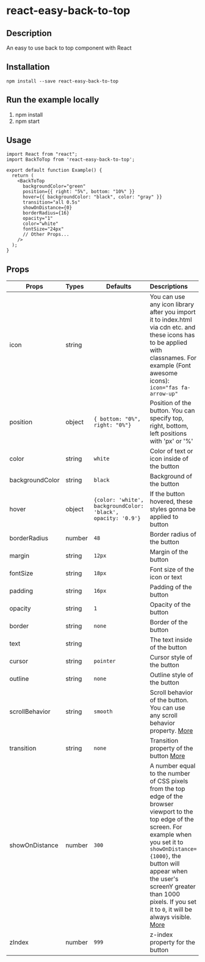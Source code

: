 # react-easy-back-to-top

## Description

An easy to use back to top component with React

## Installation

`npm install --save react-easy-back-to-top`

## Run the example locally

1. npm install
2. npm start

## Usage

```
import React from "react";
import BackToTop from 'react-easy-back-to-top';

export default function Example() {
  return (
    <BackToTop
      backgroundColor="green"
      position={{ right: "5%", bottom: "10%" }}
      hover={{ backgroundColor: "black", color: "gray" }}
      transition="all 0.5s"
      showOnDistance={0}
      borderRadius={16}
      opacity="1"
      color="white"
      fontSize="24px"
      // Other Props...
    />
  );
}

```

## Props

| Props           | Types  | Defaults                                                     | Descriptions                                                                                                                                                                                                                                                                                                                                                                  |
| --------------- | :----- | ------------------------------------------------------------ | :---------------------------------------------------------------------------------------------------------------------------------------------------------------------------------------------------------------------------------------------------------------------------------------------------------------------------------------------------------------------------- |
| icon            | string |                                                              | You can use any icon library after you import it to index.html via cdn etc. and these icons has to be applied with classnames. For example (Font awesome icons): `icon="fas fa-arrow-up"`                                                                                                                                                                                                                                                                                |
| position        | object | `{ bottom: "0%", right: "0%"}`                               | Position of the button. You can specify top, right, bottom, left positions with 'px' or '%'                                                                                                                                                                                                                                                                                   |
| color           | string | `white`                                                      | Color of text or icon inside of the button                                                                                                                                                                                                                                                                                                                                    |
| backgroundColor | string | `black`                                                      | Background of the button                                                                                                                                                                                                                                                                                                                                                      |
| hover           | object | `{color: 'white', backgroundColor: 'black', opacity: '0.9'}` | If the button hovered, these styles gonna be applied to button                                                                                                                                                                                                                                                                                                                |
| borderRadius    | number | `48`                                                         | Border radius of the button                                                                                                                                                                                                                                                                                                                                                   |
| margin          | string | `12px`                                                       | Margin of the button                                                                                                                                                                                                                                                                                                                                                          |
| fontSize        | string | `18px`                                                       | Font size of the icon or text                                                                                                                                                                                                                                                                                                                                                 |
| padding         | string | `16px`                                                       | Padding of the button                                                                                                                                                                                                                                                                                                                                                         |
| opacity         | string | `1`                                                          | Opacity of the button                                                                                                                                                                                                                                                                                                                                                         |
| border          | string | `none`                                                       | Border of the button                                                                                                                                                                                                                                                                                                                                                          |
| text            | string |                                                              | The text inside of the button                                                                                                                                                                                                                                                                                                                                                 |
| cursor          | string | `pointer`                                                    | Cursor style of the button                                                                                                                                                                                                                                                                                                                                                    |
| outline         | string | `none`                                                       | Outline style of the button                                                                                                                                                                                                                                                                                                                                                   |
| scrollBehavior  | string | `smooth`                                                     | Scroll behavior of the button. You can use any scroll behavior property. [More](https://developer.mozilla.org/en-US/docs/Web/CSS/scroll-behavior)                                                                                                                                                                                                                             |
| transition      | string | `none`                                                       | Transition property of the button [More](https://developer.mozilla.org/en-US/docs/Web/CSS/transition)                                                                                                                                                                                                                                                                         |
| showOnDistance  | number | `300`                                                        | A number equal to the number of CSS pixels from the top edge of the browser viewport to the top edge of the screen. For example when you set it to `showOnDistance={1000}`, the button will appear when the user's screenY greater than 1000 pixels. If you set it to `0`, it will be always visible. [More](https://developer.mozilla.org/en-US/docs/Web/API/Window/screenY) |
| zIndex          | number | `999`                                                        | z-index property for the button                                                                                                                                                                                                                                                                                                                                               |
